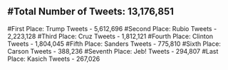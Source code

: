 #Total Number of Tweets: 13,176,851 
---
#First Place: Trump Tweets - 5,612,696
#Second Place: Rubio Tweets - 2,223,128
#Third Place: Cruz Tweets - 1,812,121
#Fourth Place: Clinton Tweets - 1,804,045
#Fifth Place: Sanders Tweets - 775,810
#Sixth Place: Carson Tweets - 388,236
#Seventh Place: Jeb! Tweets - 294,807
#Last Place: Kasich Tweets - 267,026
